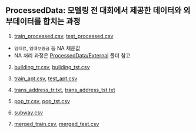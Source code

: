 ## ProcessedData: 모델링 전 대회에서 제공한 데이터와 외부데이터를 합치는 과정
1. [train_processed.csv](https://github.com/whdbfla6/Daesamanlap/blob/a25c6ba78220d67d33e76ae26a34ece1619ad4cd/ProcessedData/subway.csv), [test_processed.csv](https://github.com/whdbfla6/Daesamanlap/blob/fe93fc199b1d9564f0db5b962805a2e4eb117fb5/ProcessedData/test_processed.csv)
- `임대료`, `임대보증금` 등 NA 채운값 
- NA 처리 과정은 [ProcessedData/External](https://github.com/whdbfla6/Daesamanlap/blob/cbfeadb34308bff2368bdd431a40d30ce2ac2a3c/ProcessedData/External/readme.md) 폴더 참고 

2. [building_tr.csv](https://github.com/whdbfla6/Daesamanlap/blob/d6e96a0d8c1fe49c5fff5e91823ff53fe3438f36/ProcessedData/building_tr.csv), [building_tst.csv](https://github.com/whdbfla6/Daesamanlap/blob/d6e96a0d8c1fe49c5fff5e91823ff53fe3438f36/ProcessedData/building_tst.csv)


3. [train_apt.csv](https://github.com/whdbfla6/Daesamanlap/blob/a25c6ba78220d67d33e76ae26a34ece1619ad4cd/ProcessedData/train_apt.csv), [test_apt.csv](https://github.com/whdbfla6/Daesamanlap/blob/a25c6ba78220d67d33e76ae26a34ece1619ad4cd/ProcessedData/test_apt.csv)


4. [trans_address_tr.txt](https://github.com/whdbfla6/Daesamanlap/blob/a25c6ba78220d67d33e76ae26a34ece1619ad4cd/ProcessedData/trans_address_tr.txt), [trans_address_tst.txt](https://github.com/whdbfla6/Daesamanlap/blob/a25c6ba78220d67d33e76ae26a34ece1619ad4cd/ProcessedData/trans_address_tst.txt)


5. [pop_tr.csv](https://github.com/whdbfla6/Daesamanlap/blob/a25c6ba78220d67d33e76ae26a34ece1619ad4cd/ProcessedData/pop_tr.csv), [pop_tst.csv](https://github.com/whdbfla6/Daesamanlap/blob/a25c6ba78220d67d33e76ae26a34ece1619ad4cd/ProcessedData/pop_tst.csv)


6. [subway.csv](https://github.com/whdbfla6/Daesamanlap/blob/a25c6ba78220d67d33e76ae26a34ece1619ad4cd/ProcessedData/subway.csv)


7. [merged_train.csv](https://github.com/whdbfla6/Daesamanlap/blob/fe93fc199b1d9564f0db5b962805a2e4eb117fb5/ProcessedData/merged_train.csv), [merged_test.csv](https://github.com/whdbfla6/Daesamanlap/blob/fe93fc199b1d9564f0db5b962805a2e4eb117fb5/ProcessedData/merged_test.csv)
